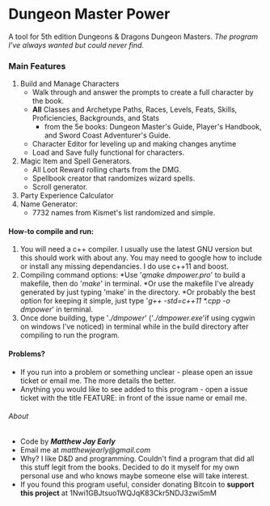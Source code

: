 # Dungeon Master Power
A tool for 5th edition Dungeons & Dragons Dungeon Masters.
_The program I've always wanted but could never find._


### Main Features

1. Build and Manage Characters
    * Walk through and answer the prompts to create a full character by the book.
    * **All** Classes and Archetype Paths, Races, Levels, Feats, Skills, Proficiencies, Backgrounds, and Stats
        * from the 5e books: Dungeon Master's Guide, Player's Handbook, and Sword Coast Adventurer's Guide.
    * Character Editor for leveling up and making changes anytime
    * Load and Save fully functional for characters.
2. Magic Item and Spell Generators.
    * All Loot Reward rolling charts from the DMG.
    * Spellbook creator that randomizes wizard spells.
    * Scroll generator.
3. Party Experience Calculator
4. Name Generator: 
    * 7732 names from Kismet's list randomized and simple.


#### How-to compile and run:

1. You will need a c++ compiler. I usually use the latest GNU version but this should work with about any. You may need to google how to include or install any missing dependancies. I do use c++11 and boost.
2. Compiling command options:
    *Use '_qmake dmpower.pro_' to build a makefile, then do '_make_' in terminal. 
    *Or use the makefile I've already generated by just typing 'make' in the directory. 
    *Or probably the best option for keeping it simple, just type '_g++ -std=c++11 *.cpp -o dmpower_' in terminal.
3. Once done building, type '_./dmpower_' ('_./dmpower.exe_'if using cygwin on windows I've noticed) in terminal while in the build directory after compiling to run the program.

#### Problems?

* If you run into a problem or something unclear - please open an issue ticket or email me. The more details the better.
* Anything you would like to see added to this program - open a issue ticket with the title FEATURE: in front of the issue name or email me.

###### About
* Code by 
**_Matthew Jay Early_** 
* Email me at 
_matthewjearly@gmail.com_
* Why? I like D&D and programming. Couldn't find a program that did all this stuff legit from the books. Decided to do it myself for my own personal use and who knows maybe someone else will take interest.
* If you found this program useful, consider donating Bitcoin to **support this project** at 1Nwi1GBJtsuo1WQJqK83Ckr5NDJ3zwi5mM
